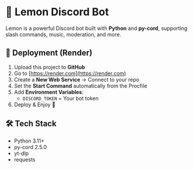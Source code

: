 # 🍋 Lemon Discord Bot

Lemon is a powerful Discord bot built with **Python** and **py-cord**, supporting slash commands, music, moderation, and more.

## 🚀 Deployment (Render)
1. Upload this project to **GitHub**
2. Go to [https://render.com](https://render.com)
3. Create a **New Web Service** → Connect to your repo
4. Set the **Start Command** automatically from the Procfile
5. Add **Environment Variables**:
   - `DISCORD_TOKEN` = Your bot token
6. Deploy & Enjoy 🚀

## 🛠️ Tech Stack
- Python 3.11+
- py-cord 2.5.0
- yt-dlp
- requests
